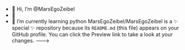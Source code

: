 - 👋 Hi, I’m @MarsEgoZeibel
- 👀
- 🌱 I’m currently learning python
MarsEgoZeibel/MarsEgoZeibel is a ✨ special ✨ repository because its `README.md` (this file) appears on your GitHub profile.
You can click the Preview link to take a look at your changes.
--->
